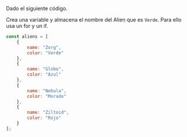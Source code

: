 Dado el siguiente código. 

Crea una variable y almacena el nombre del Alien que es `Verde`. Para ello usa un for y un if.

```js
const aliens = [
    {
        name: "Zorg",
        color: "Verde"
    },
    {
        name: "Globo",
        color: "Azul"
    },
    {
        name: "Nebula",
        color: "Morado"
    },
    {
        name: "Ziltoid",
        color: "Rojo"
    }
];
```